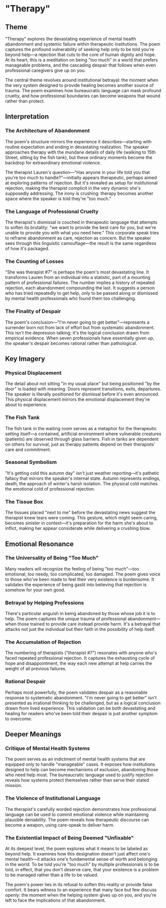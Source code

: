 # "Therapy"

## Theme

"Therapy" explores the devastating experience of mental health abandonment and systemic failure within therapeutic institutions. The poem captures the profound vulnerability of seeking help only to be told you're beyond help—a rejection that cuts to the core of human dignity and hope. At its heart, this is a meditation on being "too much" in a world that prefers manageable problems, and the cascading despair that follows when even professional caregivers give up on you.

The central theme revolves around institutional betrayal: the moment when the very system designed to provide healing becomes another source of trauma. The poem examines how bureaucratic language can mask profound cruelty, and how professional boundaries can become weapons that wound rather than protect.

## Interpretation

### The Architecture of Abandonment

The poem's structure mirrors the experience it describes—starting with routine expectation and ending in devastating realization. The speaker approaches therapy with the mundane details of daily life (walking to 15th Street, sitting by the fish tank), but these ordinary moments become the backdrop for extraordinary emotional violence.

The therapist Lauren's question—"Has anyone in your life told you that you're too much to handle?"—initially appears therapeutic, perhaps aimed at exploring patterns of rejection. But it's revealed as setup for institutional rejection, making the therapist complicit in the very dynamic she's supposedly addressing. The irony is crushing: therapy becomes another space where the speaker is told they're "too much."

### The Language of Professional Cruelty

The therapist's dismissal is couched in therapeutic language that attempts to soften its brutality: "we want to provide the best care for you, but we're unable to provide you with what you need here." This corporate speak tries to reframe abandonment as care, rejection as concern. But the speaker sees through this linguistic camouflage—the result is the same regardless of how it's packaged.

### The Counting of Losses

"She was therapist #7" is perhaps the poem's most devastating line. It transforms Lauren from an individual into a statistic, part of a mounting pattern of professional failures. The number implies a history of repeated rejection, each abandonment compounding the last. It suggests a person who has tried repeatedly to get help, only to be passed along or dismissed by mental health professionals who found them too challenging.

### The Finality of Despair

The poem's conclusion—"I'm never going to get better"—represents a surrender born not from lack of effort but from systematic abandonment. This isn't the depression talking; it's the logical conclusion drawn from empirical evidence. When seven professionals have essentially given up, the speaker's despair becomes rational rather than pathological.

## Key Imagery

### Physical Displacement
The detail about not sitting "in my usual place" but being positioned "by the door" is loaded with meaning. Doors represent transitions, exits, departures. The speaker is literally positioned for dismissal before it's even announced. This physical displacement mirrors the emotional displacement they're about to experience.

### The Fish Tank
The fish tank in the waiting room serves as a metaphor for the therapeutic setting itself—a contained, artificial environment where vulnerable creatures (patients) are observed through glass barriers. Fish in tanks are dependent on others for survival, just as therapy patients depend on their therapists' care and commitment.

### Seasonal Symbolism
"It's getting cold this autumn day" isn't just weather reporting—it's pathetic fallacy that mirrors the speaker's internal state. Autumn represents endings, death, the approach of winter's harsh isolation. The physical cold matches the emotional cold of professional rejection.

### The Tissue Box
The tissues placed "next to me" before the devastating news suggest the therapist knew tears were coming. This gesture, which might seem caring, becomes sinister in context—it's preparation for the harm she's about to inflict, making her appear considerate while delivering a crushing blow.

## Emotional Resonance

### The Universality of Being "Too Much"
Many readers will recognize the feeling of being "too much"—too emotional, too needy, too complicated, too damaged. The poem gives voice to those who've been made to feel their very existence is burdensome. It validates the experience of being gaslit into believing that rejection is somehow for your own good.

### Betrayal by Helping Professions
There's particular anguish in being abandoned by those whose job it is to help. The poem captures the unique trauma of professional abandonment—when those trained to provide care instead provide harm. It's a betrayal that attacks not just the individual but their faith in the possibility of help itself.

### The Accumulation of Rejection
The numbering of therapists ("therapist #7") resonates with anyone who's faced repeated professional rejection. It captures the exhausting cycle of hope and disappointment, the way each new attempt at help carries the weight of all previous failures.

### Rational Despair
Perhaps most powerfully, the poem validates despair as a reasonable response to systematic abandonment. "I'm never going to get better" isn't presented as irrational thinking to be challenged, but as a logical conclusion drawn from lived experience. This validation can be both devastating and healing for readers who've been told their despair is just another symptom to overcome.

## Deeper Meanings

### Critique of Mental Health Systems
The poem serves as an indictment of mental health systems that are equipped only to handle "manageable" cases. It exposes how institutions designed to help can become mechanisms of exclusion, abandoning those who need help most. The bureaucratic language used to justify rejection reveals how systems protect themselves rather than serve their stated mission.

### The Violence of Institutional Language
The therapist's carefully worded rejection demonstrates how professional language can be used to commit emotional violence while maintaining plausible deniability. The poem reveals how therapeutic discourse can become a weapon, using care-speak to deliver harm.

### The Existential Impact of Being Deemed "Unfixable"
At its deepest level, the poem explores what it means to be labeled as beyond help. It examines how this designation doesn't just affect one's mental health—it attacks one's fundamental sense of worth and belonging in the world. To be told you're "too much" by multiple professionals is to be told, in effect, that you don't deserve care, that your existence is a problem to be managed rather than a life to be valued.

The poem's power lies in its refusal to soften this reality or provide false comfort. It bears witness to an experience that many face but few discuss openly: the moment when the helping system gives up on you, and you're left to face the implications of that abandonment.